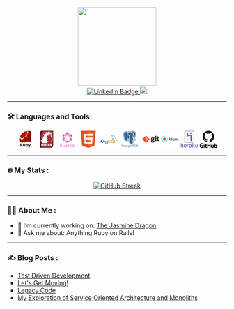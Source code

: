 <div id="header" align="center">
  <img src="https://media.giphy.com/media/XLUAGn0w6kTmcvWmOy/giphy.gif" width="180" height="180"/>

</div>


<div id="badges" align="center">
  <a href="https://www.linkedin.com/in/candace-eckels/">
    <img src="https://img.shields.io/badge/LinkedIn-blue?style=for-the-badge&logo=linkedin&logoColor=white" alt="LinkedIn Badge" />
  </a> 
  
  <a> 
    <img src="https://komarev.com/ghpvc/?username=cece-132&style=for-the-badge" />
  </a>
</div>

---

### :hammer_and_wrench: Languages and Tools:

<div align="center">
  <img src="https://github.com/devicons/devicon/blob/master/icons/ruby/ruby-original-wordmark.svg" title="Ruby" alt="Ruby" width="40" height="40"/>&nbsp;
  <img src="https://github.com/devicons/devicon/blob/master/icons/rails/rails-original-wordmark.svg" title="Rails" alt="Rails" width="40" height="40"/>&nbsp;
  <img src="https://github.com/devicons/devicon/blob/master/icons/graphql/graphql-plain-wordmark.svg"  title="GraphQL" alt="GraphQL" width="40" height="40"/>&nbsp;
  <img src="https://github.com/devicons/devicon/blob/master/icons/html5/html5-original.svg" title="HTML5" alt="HTML" width="40" height="40"/>&nbsp;
  <img src="https://github.com/devicons/devicon/blob/master/icons/mysql/mysql-original-wordmark.svg" title="MySQL"  alt="MySQL" width="40" height="40"/>&nbsp;
  <img src="https://github.com/devicons/devicon/blob/master/icons/postgresql/postgresql-plain-wordmark.svg" title="PostgreSQL" alt="PostgreSQL" width="40" height="40"/>&nbsp;
  <img src="https://github.com/devicons/devicon/blob/master/icons/git/git-original-wordmark.svg" title="Git" **alt="Git" width="40" height="40"/>
  <img src="https://github.com/devicons/devicon/blob/master/icons/rspec/rspec-original-wordmark.svg" title="RSpec" **alt="RSpec" width="40" height="40"/>
  <img src="https://github.com/devicons/devicon/blob/master/icons/heroku/heroku-original-wordmark.svg" title="heroku" **alt="heroku" width="40" height="40"/>
  <img src="https://github.com/devicons/devicon/blob/master/icons/github/github-original-wordmark.svg" title="GitHub" **alt="GitHub" width="40" height="40"/>
</div>

---

### :fire: My Stats :

<div id="stats" align="center">
  
  [![GitHub Streak](http://github-readme-streak-stats.herokuapp.com?user=cece-132&theme=dark&background=000000)](https://git.io/streak-stats)

</div>

---

### :woman_technologist: About Me :

- 🔭 I’m currently working on: [The Jasmine Dragon](https://github.com/cece-132/jasmine_dragon)
- 💬 Ask me about: Anything Ruby on Rails!

---

### :writing_hand: Blog Posts :
  
<!-- BLOG-POST-LIST:START -->
- [Test Driven Development](https://dev.to/cece132/test-driven-development-1gb7)
- [Let&#39;s Get Moving!](https://dev.to/cece132/lets-get-moving-44i5)
- [Legacy Code](https://dev.to/cece132/legacy-code-2fj5)
- [My Exploration of Service Oriented Architecture and Monoliths](https://dev.to/cece132/my-exploration-of-service-oriented-architecture-3fg4)
<!-- BLOG-POST-LIST:END -->
